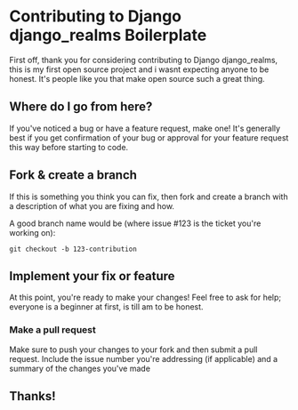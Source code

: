 # Contributing to Django django_realms Boilerplate

First off, thank you for considering contributing to Django django_realms, this is my first open source project and i wasnt expecting anyone to be honest. It's people like you that make open source such a great thing.

## Where do I go from here?

If you've noticed a bug or have a feature request, make one! It's generally best if you get confirmation of your bug or approval for your feature request this way before starting to code.

## Fork & create a branch

If this is something you think you can fix, then fork and create a branch with a description of what you are fixing and how.

A good branch name would be (where issue #123 is the ticket you're working on):

```git checkout -b 123-contribution```
## Implement your fix or feature
At this point, you're ready to make your changes! Feel free to ask for help; everyone is a beginner at first, is till am to be honest.

### Make a pull request
Make sure to push your changes to your fork and then submit a pull request. Include the issue number you're addressing (if applicable) and a summary of the changes you've made

## Thanks!